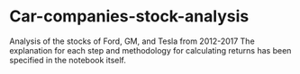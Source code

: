# Car-companies-stock-analysis
Analysis of the stocks of Ford, GM, and Tesla from 2012-2017
The explanation for each step and methodology for calculating returns has been specified in the notebook itself.
